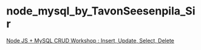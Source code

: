 # node_mysql_by_TavonSeesenpila_Sir

<a href="https://www.youtube.com/watch?v=hqkyIKIeFe0">Node JS + MySQL CRUD Workshop : Insert, Update, Select, Delete</a>
